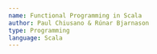 ```yaml
---
name: Functional Programming in Scala
author: Paul Chiusano & Rúnar Bjarnason
type: Programming
language: Scala
---
```

